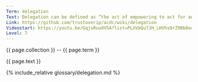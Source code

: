 ```yaml
---
Term: delegation
Text: Delegation can be defined as “the act of empowering to act for another”
Link: https://github.com/trustoverip/acdc/wiki/delegation
Videostart: https://youtu.be/GqjsRuu0V5A?list=PLXVbQu7JH_LHVhs0rZ9Bb8ocyKlPljkaG&t=07m44s
Level: 7
---
```


{{ page.collection }} -- {{ page.term }}

   {{ page.text }}

{% include_relative glossary/delegation.md %}
